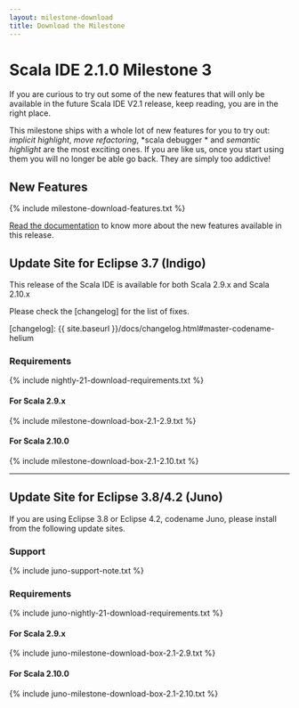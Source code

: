 ```yaml
---
layout: milestone-download
title: Download the Milestone
---
```


# Scala IDE 2.1.0 Milestone 3

If you are curious to try out some of the new features that will only be available in the future
Scala IDE V2.1 release, keep reading, you are in the right place.

This milestone ships with a whole lot of new features for you to try out: *implicit
highlight*, *move refactoring*, *scala debugger * and *semantic highlight* are the most
exciting ones. If you are like us, once you start using them you will no longer be able go back.
They are simply too addictive!

## New Features
{% include milestone-download-features.txt %}

[Read the documentation](http://scala-ide.org/docs/helium/index.html) to know more about the
new features available in this release.

## Update Site for Eclipse 3.7 (Indigo)

This release of the Scala IDE is available for both Scala 2.9.x and Scala 2.10.x

Please check the [changelog] for the list of fixes.

[changelog]: {{ site.baseurl }}/docs/changelog.html#master-codename-helium

### Requirements
{% include nightly-21-download-requirements.txt %}

#### For Scala 2.9.x
{% include milestone-download-box-2.1-2.9.txt %}

#### For Scala 2.10.0
{% include milestone-download-box-2.1-2.10.txt %}

------

## Update Site for Eclipse 3.8/4.2 (Juno)
If you are using Eclipse 3.8 or Eclipse 4.2, codename Juno, please install from the following update sites.

### Support
{% include juno-support-note.txt %}

### Requirements
{% include juno-nightly-21-download-requirements.txt %}

#### For Scala 2.9.x
{% include juno-milestone-download-box-2.1-2.9.txt %}

#### For Scala 2.10.0
{% include juno-milestone-download-box-2.1-2.10.txt %}

